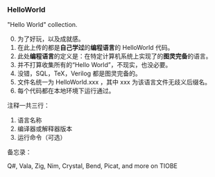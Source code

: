 ### HelloWorld

"Hello World" collection.

0. 为了好玩，以及成就感。
1. 在此上传的都是**自己学过**的**编程语言**的 HelloWorld 代码。
2. 此处**编程语言**的定义是：在特定计算机系统上实现了的**图灵完备**的语言。
3. 并不打算收集所有的“Hello World”，不现实，也没必要。
4. 没错，SQL，TeX，Verilog 都是图灵完备的。
5. 文件名统一为 HelloWorld.xxx ，其中 xxx 为该语言文件无歧义后缀名。
6. 每个代码都在本地环境下运行通过。

注释一共三行：

1. 语言名称
2. 编译器或解释器版本
3. 运行命令（可选）

备忘录：

Q#, Vala, Zig, Nim, Crystal, Bend, Picat, and more on TIOBE
